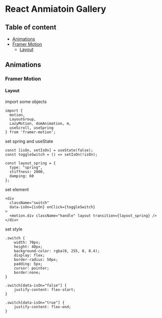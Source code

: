 # React Anmiatoin Gallery

## Table of content

 - [Animations](#animations)
  - [Framer Motion](#framer-motion)
    - [Layout](#layout)

## Animations

### Framer Motion

#### Layout

import some objects

```
import {
  motion,
  LayoutGroup,
  LazyMotion, domAnimation, m,
  useScroll, useSpring
} from 'framer-motion';
```

set spring and useState

```
const [isOn, setIsOn] = useState(false);
const toggleSwitch = () => setIsOn(!isOn);

const layout_spring = {
  type: "spring",
  stiffness: 2000,
  damping: 60
};
```

set element

```
<div
  className="switch"
  data-isOn={isOn} onClick={toggleSwitch}
>
  <motion.div className="handle" layout transition={layout_spring} />
</div>
```

set style

```
.switch {
    width: 70px;
    height: 40px;
    background-color: rgba(0, 255, 0, 0.4);
    display: flex;
    border-radius: 50px;
    padding: 5px;
    cursor: pointer;
    border:none;
}

.switch[data-isOn="false"] {
    justify-content: flex-start;
}

.switch[data-isOn="true"] {
    justify-content: flex-end;
}
```